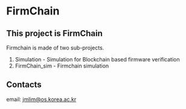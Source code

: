 # FirmChain #

## This project is FirmChain ##

Firmchain is made of two sub-projects.

1. Simulation - Simulation for Blockchain based firmware verification 
2. FirmChain_sim - Firmchain simulation 

## Contacts ##
email: jmlim@os.korea.ac.kr

